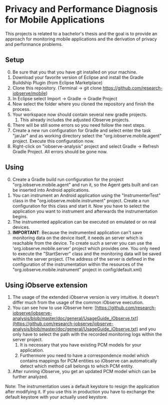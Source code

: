 Privacy and Performance Diagnosis for Mobile Applications
=========================================================

This projects is related to a bachelor's thesis and the goal is to provide an approach for monitoring mobile applications and the derivation of privacy and performance problems.

Setup
-----

0.  Be sure that you that you have git installed on your machine.
1.  Download your favorite version of Eclipse and install the Gradle Buildship Plugin (from Eclipse Marketplace)
2.  Clone this repository. (Terminal -> git clone https://github.com/research-iobserve/mobile)
3.  In Eclipse select Import -> Gradle -> Gradle Project
4.  Now select the folder where you cloned the repository and finish the process.
5.  Your workspace now should contain several new gradle projects.
    1. This already includes the adjusted iObserve projects.
6.  There will be still some errors so you need follow the next steps.
7.  Create a new run configuration for Gradle and select enter the task "jarJar" and as working directory select the "org.iobserve.mobile.agent" project. Execute this configuration now.
8.  Right-click on "iobserve-analysis" project and select Gradle -> Refresh Gradle Project. All errors should be gone now.

Using
-----

0. Create a Gradle build run configuration for the project "org.iobserve.mobile.agent" and run it, so the Agent gets built and can be inserted into Android applications.
1. You can instrument an Android application using the "InstrumenterTest" class in the "org.iobserve.mobile.instrument" project. Create a run configuration for this class and start it. Now you have to select the application you want to instrument and afterwards the instrumentation begins.
2. The instrumented application can be executed on emulated or on real devices.
3. **IMPORTANT**: Because the instrumented application can't save monitoring data on the device itself, it needs an server which is reachable from the device. To create such a server you can use the 'org.iobserve.mobile.server' project which provides one. You only need to execute the "StartServer" class and the monitoring data will be saved within the server project. (The address of the server is defined in the configuration of the instrumentation within the resources of the "org.iobserve.mobile.instrument" project in config/default.xml)

Using iObserve extension
-----

1. The usage of the extended iObserve version is very intuitive. It doesn't differ much from the usage of the common iObserve execution.
2. You can see how to use iObserve here: [https://github.com/research-iobserve/iobserve-analysis/blob/master/doc/general/UsageGuide_iObserve.txt](https://github.com/research-iobserve/iobserve-analysis/blob/master/doc/general/UsageGuide_iObserve.txt) and you only have to select the path with the recorded monitoring logs within the server project.
    1. It is necessary that you have existing PCM models for your application.
    2. Furthermore you need to have a correspondence model which contains mappings for PCM entities so iObserve can automatically detect which method call belongs to which PCM entity.
3. After running iObserve, you get an updated PCM model which can be further analyzed.

Note: The instrumentation uses a default keystore to resign the application after modifying it. If you use this in production you have to exchange the default keystore with your actually used keystore.